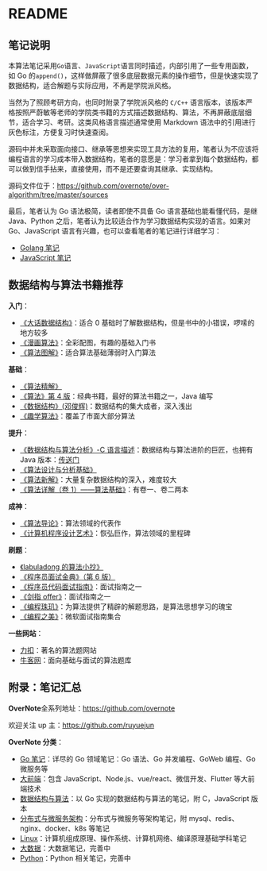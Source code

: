 # README

## 笔记说明

本算法笔记采用`Go`语言、`JavaScript`语言同时描述，内部引用了一些专用函数，如 Go 的`append()`，这样做屏蔽了很多底层数据元素的操作细节，但是快速实现了数据结构，适合解题与实际应用，不再是学院派风格。

当然为了照顾考研方向，也同时附录了学院派风格的 `C/C++` 语言版本，该版本严格按照严蔚敏等老师的学院类书籍的方式描述数据结构、算法，不再屏蔽底层细节，适合学习、考研。这类风格语言描述通常使用 Markdown 语法中的引用进行灰色标注，方便复习时快速查阅。

源码中并未采取面向接口、继承等思想来实现工具方法的复用，笔者认为不应该将编程语言的学习成本带入数据结构，笔者的意愿是：学习者拿到每个数据结构，都可以做到信手拈来，直接使用，而不是还要查询其继承、实现结构。

源码文件位于：<https://github.com/overnote/over-algorithm/tree/master/sources>

最后，笔者认为 Go 语法极简，读者即使不具备 Go 语言基础也能看懂代码，是继 Java、Python 之后，笔者认为比较适合作为学习数据结构实现的语言。如果对 Go、JavaScript 语言有兴趣，也可以查看笔者的笔记进行详细学习：

- [Golang 笔记](https://github.com/overnote/over-golang)
- [JavaScript 笔记](https://github.com/overnote/over-javascript)

## 数据结构与算法书籍推荐

**入门**：

- [《大话数据结构》](https://book.douban.com/subject/6424904/)：适合 0 基础时了解数据结构，但是书中的小错误，啰嗦的地方较多
- [《漫画算法》](https://book.douban.com/subject/33420587/)：全彩配图，有趣的基础入门书
- [《算法图解》](https://book.douban.com/subject/26979890/)：适合算法基础薄弱时入门算法

**基础**：

- [《算法精解》](https://book.douban.com/subject/14267904/)
- [《算法》第 4 版](https://book.douban.com/subject/10432347/)：经典书籍，最好的算法书籍之一，Java 编写
- [《数据结构》(邓俊辉)](https://book.douban.com/subject/25859528/)：数据结构的集大成者，深入浅出
- [《趣学算法》](https://book.douban.com/subject/27109832/)：覆盖了市面大部分算法

**提升**：

- [《数据结构与算法分析》-C 语言描述](https://book.douban.com/subject/4924153/)：数据结构与算法进阶的巨匠，也拥有 Java 版本：[传送门](https://book.douban.com/subject/26745780/)
- [《算法设计与分析基础》](https://book.douban.com/subject/26337727/)
- [《算法新解》](https://book.douban.com/subject/26931430/)：大量复杂数据结构的深入，难度较大
- [《算法详解（卷 1）——算法基础》](https://book.douban.com/subject/30424415/)：有卷一、卷二两本

**成神**：

- [《算法导论》](https://book.douban.com/subject/1885170/)：算法领域的代表作
- [《计算机程序设计艺术》](https://book.douban.com/subject/1130500/)：恢弘巨作，算法领域的里程碑

**刷题**：

- [《labuladong 的算法小抄》](https://book.douban.com/subject/35252621/)
- [《程序员面试金典》（第 6 版）](https://book.douban.com/subject/34813624/)
- [《程序员代码面试指南》](https://book.douban.com/subject/26638586/)：面试指南之一
- [《剑指 offer》](https://book.douban.com/subject/27008702/)：面试指南之一
- [《编程珠玑》](https://book.douban.com/subject/3227098/)：为算法提供了精辟的解题思路，是算法思想学习的瑰宝
- [《编程之美》](https://book.douban.com/subject/3004255/)：微软面试指南集合

**一些网站**：

- [力扣](https://leetcode.com/)：著名的算法题网站
- [牛客网](https://www.nowcoder.com/)：面向基础与面试的算法题库

## 附录：笔记汇总

**OverNote**全系列地址：<https://github.com/overnote>

欢迎关注 up 主：<https://github.com/ruyuejun>

**OverNote 分类**：

- [Go 笔记](https://github.com/overnote/over-golang)：详尽的 Go 领域笔记：Go 语法、Go 并发编程、GoWeb 编程、Go 微服务等
- [大前端](https://github.com/overnote/over-javascript)：包含 JavaScript、Node.js、vue/react、微信开发、Flutter 等大前端技术
- [数据结构与算法](https://github.com/overnote/over-algorithm)：以 Go 实现的数据结构与算法的笔记，附 C，JavaScript 版本
- [分布式与微服务架构](https://github.com/overnote/over-server)：分布式与微服务等架构笔记，附 mysql、redis、nginx、docker、k8s 等笔记
- [Linux](https://github.com/overnote/over-linux)：计算机组成原理、操作系统、计算机网络、编译原理基础学科笔记
- [大数据](https://github.com/overnote/over-bigdata)：大数据笔记，完善中
- [Python](https://github.com/overnote/over-python)：Python 相关笔记，完善中

